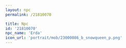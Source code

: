 ```yaml
---
layout: npc
permalink: /21810070

title: Npc
id: '21810070'
npc_name: 'Erda'
icon_url: 'portrait/mob/23000086_b_snowqueen_p.png'
---
```

